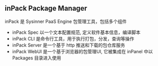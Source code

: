 ## inPack Package Manager

inPack 是 Sysinner PaaS Engine 包管理工具，包括多个组件

* inPack Spec 以一个文本配置规范, 定义软件基本信息，编译脚本
* inPack CLI 是命令行工具，用于执行打包，分发，查询等操作
* inPack Server 是一个基于 http 推送和下载的包仓库服务
* inPack WebUI 是一个基于浏览器的包管理UI, 它被集成在 inPanel 中以 Packages 目录进入使用 


